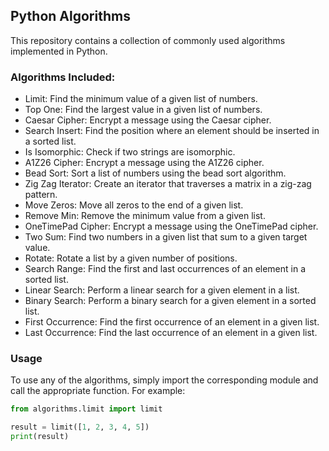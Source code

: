 ## Python Algorithms

This repository contains a collection of commonly used algorithms implemented in Python.

### Algorithms Included:

- Limit: Find the minimum value of a given list of numbers.
- Top One: Find the largest value in a given list of numbers.
- Caesar Cipher: Encrypt a message using the Caesar cipher.
- Search Insert: Find the position where an element should be inserted in a sorted list.
- Is Isomorphic: Check if two strings are isomorphic.
- A1Z26 Cipher: Encrypt a message using the A1Z26 cipher.
- Bead Sort: Sort a list of numbers using the bead sort algorithm.
- Zig Zag Iterator: Create an iterator that traverses a matrix in a zig-zag pattern.
- Move Zeros: Move all zeros to the end of a given list.
- Remove Min: Remove the minimum value from a given list.
- OneTimePad Cipher: Encrypt a message using the OneTimePad cipher.
- Two Sum: Find two numbers in a given list that sum to a given target value.
- Rotate: Rotate a list by a given number of positions.
- Search Range: Find the first and last occurrences of an element in a sorted list.
- Linear Search: Perform a linear search for a given element in a list.
- Binary Search: Perform a binary search for a given element in a sorted list.
- First Occurrence: Find the first occurrence of an element in a given list.
- Last Occurrence: Find the last occurrence of an element in a given list.

### Usage

To use any of the algorithms, simply import the corresponding module and call the appropriate function. For example:

```python
from algorithms.limit import limit

result = limit([1, 2, 3, 4, 5])
print(result)
```